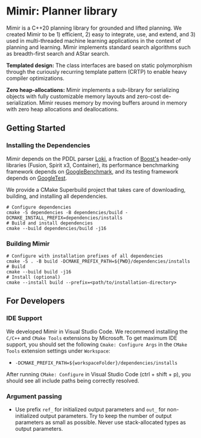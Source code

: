 # Mimir: Planner library

Mimir is a C++20 planning library for grounded and lifted planning. We created Mimir to be 1) efficient, 2) easy to integrate, use, and extend, and 3) used in multi-threaded machine learning applications in the context of planning and learning. Mimir implements standard search algorithms such as breadth-first search and AStar search.

**Templated design:** The class interfaces are based on static polymorphism through the curiously recurring template pattern (CRTP) to enable heavy compiler optimizations.

**Zero heap-allocations:** Mimir implements a sub-library for serializing objects with fully customizable memory layouts and zero-cost de-serialization. Mimir reuses memory by moving buffers around in memory with zero heap allocations and deallocations.


## Getting Started

### Installing the Dependencies

Mimir depends on the PDDL parser [Loki](https://github.com/drexlerd/Loki), a fraction of [Boost's](boost.org) header-only libraries (Fusion, Spirit x3, Container), its performance benchmarking framework depends on [GoogleBenchmark](https://github.com/google/benchmark), and its testing framework depends on [GoogleTest](https://github.com/google/googletest).

We provide a CMake Superbuild project that takes care of downloading, building, and installing all dependencies.

```console
# Configure dependencies
cmake -S dependencies -B dependencies/build -DCMAKE_INSTALL_PREFIX=dependencies/installs
# Build and install dependencies
cmake --build dependencies/build -j16
```

### Building Mimir

```console
# Configure with installation prefixes of all dependencies
cmake -S . -B build -DCMAKE_PREFIX_PATH=${PWD}/dependencies/installs
# Build
cmake --build build -j16
# Install (optional)
cmake --install build --prefix=<path/to/installation-directory>
```


## For Developers

### IDE Support

We developed Mimir in Visual Studio Code. We recommend installing the `C/C++` and `CMake Tools` extensions by Microsoft. To get maximum IDE support, you should set the following `Cmake: Configure Args` in the `CMake Tools` extension settings under `Workspace`:

- `-DCMAKE_PREFIX_PATH=${workspaceFolder}/dependencies/installs`

After running `CMake: Configure` in Visual Studio Code (ctrl + shift + p), you should see all include paths being correctly resolved.

### Argument passing

- Use prefix `ref_` for initialized output parameters and `out_` for non-initialized output parameters. Try to keep the number of output parameters as small as possible. Never use stack-allocated types as output parameters.
